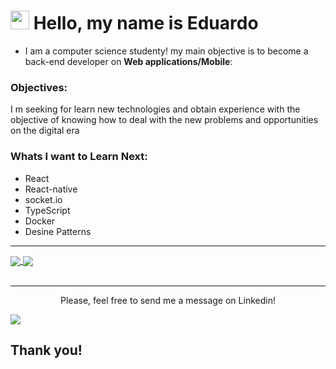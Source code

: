 # <img src="https://media.giphy.com/media/hvRJCLFzcasrR4ia7z/giphy.gif" width="30px"> Hello, my name is Eduardo

* I am a computer science studenty!
my main objective is to become a back-end developer on **Web applications/Mobile**:

### Objectives:
I m seeking for learn new technologies and obtain experience with the objective of knowing how to deal with the new problems and opportunities on the digital era

### Whats I want to Learn Next:
* React
* React-native
* socket.io
* TypeScript
* Docker
* Desine Patterns

---
<a href="https://github.com/anuraghazra/github-readme-stats">
  <img align="center" src="https://github-readme-stats.vercel.app/api?username=eduardo443&show_icons=true&theme=dracula" />
  <img align="center" src="https://github-readme-stats.vercel.app/api/top-langs/?username=eduardo443&repo=github-readme-stats&hide_border=true" />
</a
  
---

<br>
<br>

<hr>

<p align="center">Please, feel free to send me a message on Linkedin! </p>

[<img align="center" src="https://img.shields.io/badge/linkedin-%230077B5.svg?&style=for-the-badge&logo=linkedin&logoColor=white" />](https://www.linkedin.com/in/eduardo-hensel-batista-15308a1a3/)

## Thank you!
